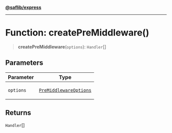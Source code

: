 [**@saflib/express**](../index.md)

***

# Function: createPreMiddleware()

> **createPreMiddleware**(`options`): `Handler`[]

## Parameters

<table>
<thead>
<tr>
<th>Parameter</th>
<th>Type</th>
</tr>
</thead>
<tbody>
<tr>
<td>

`options`

</td>
<td>

[`PreMiddlewareOptions`](../interfaces/PreMiddlewareOptions.md)

</td>
</tr>
</tbody>
</table>

## Returns

`Handler`[]
